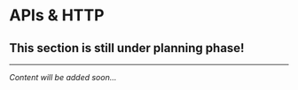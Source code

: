 # APIs & HTTP

## This section is still under planning phase!

---

*Content will be added soon...*
